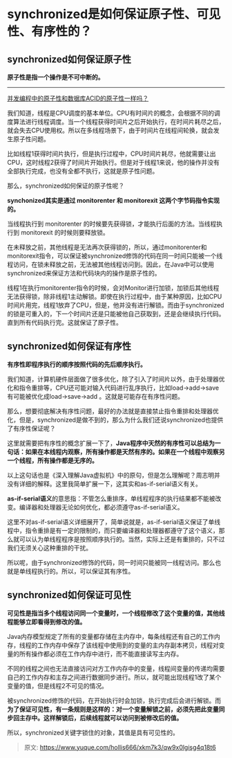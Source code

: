 # synchronized是如何保证原子性、可见性、有序性的？

## synchronized如何保证原子性


**原子性是指一个操作是不可中断的。**

****

[并发编程中的原子性和数据库ACID的原子性一样吗？](https://www.yuque.com/hollis666/xkm7k3/wsfbu382gg5l9ytx)



我们知道，线程是CPU调度的基本单位。CPU有时间片的概念，会根据不同的调度算法进行线程调度。当一个线程获得时间片之后开始执行，在时间片耗尽之后，就会失去CPU使用权。所以在多线程场景下，由于时间片在线程间轮换，就会发生原子性问题。



比如线程1获得时间片执行，但是执行过程中，CPU时间片耗尽，他就需要让出CPU，这时线程2获得了时间片开始执行。但是对于线程1来说，他的操作并没有全部执行完成，也没有全都不执行，这就是原子性问题。



那么，synchronized如何保证的原子性呢？



**synchonized其实是通过 monitorenter 和 monitorexit 这两个字节码指令实现的。**



当线程执行到 monitorenter 的时候要先获得锁，才能执行后面的方法。当线程执行到 monitorexit 的时候则要释放锁。



在未释放之前，其他线程是无法再次获得锁的，所以，通过monitorenter和monitorexit指令，可以保证被synchronized修饰的代码在同一时间只能被一个线程访问，在锁未释放之前，无法被其他线程访问到。因此，在Java中可以使用synchronized来保证方法和代码块内的操作是原子性的。



线程1在执行monitorenter指令的时候，会对Monitor进行加锁，加锁后其他线程无法获得锁，除非线程1主动解锁。即使在执行过程中，由于某种原因，比如CPU时间片用完，线程1放弃了CPU，但是，他并没有进行解锁。而由于synchronized的锁是可重入的，下一个时间片还是只能被他自己获取到，还是会继续执行代码。直到所有代码执行完。这就保证了原子性。

## synchronized如何保证有序性


**有序性即程序执行的顺序按照代码的先后顺序执行。**



我们知道，计算机硬件层面做了很多优化，除了引入了时间片以外，由于处理器优化和指令重排等，CPU还可能对输入代码进行乱序执行，比如load->add->save 有可能被优化成load->save->add 。这就是可能存在有序性问题。



那么，想要彻底解决有序性问题，最好的办法就是直接禁止指令重排和处理器优化，但是，synchronized是做不到的，那么为什么我们还说synchronized也提供了有序性保证呢？



这里就需要把有序性的概念扩展一下了，**Java程序中天然的有序性可以总结为一句话：如果在本线程内观察，所有操作都是天然有序的。如果在一个线程中观察另一个线程，所有操作都是无序的。**



以上这句话也是《深入理解Java虚拟机》中的原句，但是怎么理解呢？周志明并没有详细的解释。这里我简单扩展一下，这其实和as-if-serial语义有关。



**as-if-serial语义**的意思指：不管怎么重排序，单线程程序的执行结果都不能被改变。编译器和处理器无论如何优化，都必须遵守as-if-serial语义。



这里不对as-if-serial语义详细展开了，简单说就是，as-if-serial语义保证了单线程中，指令重排是有一定的限制的，而只要编译器和处理器都遵守了这个语义，那么就可以认为单线程程序是按照顺序执行的。当然，实际上还是有重排的，只不过我们无须关心这种重排的干扰。



所以呢，由于synchronized修饰的代码，同一时间只能被同一线程访问。那么也就是单线程执行的。所以，可以保证其有序性。



## synchronized如何保证可见性


**可见性是指当多个线程访问同一个变量时，一个线程修改了这个变量的值，其他线程能够立即看得到修改的值。**



Java内存模型规定了所有的变量都存储在主内存中，每条线程还有自己的工作内存，线程的工作内存中保存了该线程中使用到的变量的主内存副本拷贝，线程对变量的所有操作都必须在工作内存中进行，而不能直接读写主内存。



不同的线程之间也无法直接访问对方工作内存中的变量，线程间变量的传递均需要自己的工作内存和主存之间进行数据同步进行。所以，就可能出现线程1改了某个变量的值，但是线程2不可见的情况。



被synchronized修饰的代码，在开始执行时会加锁，执行完成后会进行解锁。而**为了保证可见性，有一条规则是这样的：对一个变量解锁之前，必须先把此变量同步回主存中。这样解锁后，后续线程就可以访问到被修改后的值。**



所以，synchronized关键字锁住的对象，其值是具有可见性的。



> 原文: <https://www.yuque.com/hollis666/xkm7k3/qw9x0lgisg4q18t6>